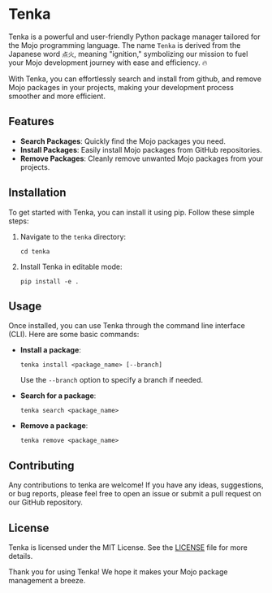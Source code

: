 # Tenka
Tenka is a powerful and user-friendly Python package manager tailored for the Mojo programming language. The name `Tenka` is derived from the Japanese word `点火`, meaning "ignition," symbolizing our mission to fuel your Mojo development journey with ease and efficiency. 🔥

With Tenka, you can effortlessly search and install from github, and remove Mojo packages in your projects, making your development process smoother and more efficient. 

## Features

- **Search Packages**: Quickly find the Mojo packages you need.
- **Install Packages**: Easily install Mojo packages from GitHub repositories.
- **Remove Packages**: Cleanly remove unwanted Mojo packages from your projects.

## Installation

To get started with Tenka, you can install it using pip. Follow these simple steps:

1. Navigate to the `tenka` directory:
    ```
    cd tenka
    ```
2. Install Tenka in editable mode:
    ```
    pip install -e .
    ```

## Usage

Once installed, you can use Tenka through the command line interface (CLI). Here are some basic commands:

- **Install a package**:
    ```
    tenka install <package_name> [--branch]
    ```
    Use the `--branch` option to specify a branch if needed.

- **Search for a package**:
    ```
    tenka search <package_name>
    ```

- **Remove a package**:
    ```
    tenka remove <package_name>
    ```

## Contributing

Any contributions to tenka are welcome! If you have any ideas, suggestions, or bug reports, please feel free to open an issue or submit a pull request on our GitHub repository.

## License

Tenka is licensed under the MIT License. See the [LICENSE](LICENSE) file for more details.

Thank you for using Tenka! We hope it makes your Mojo package management a breeze.
